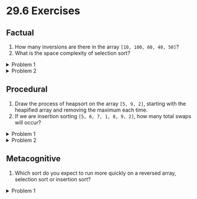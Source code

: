 # 29.6 Exercises

## Factual

1. How many inversions are there in the array `[10, 100, 60, 40, 50]`?
2. What is the space complexity of selection sort?

<details>

<summary>Problem 1</summary>

5; the violations are 100 > 60, 100 > 40, 100 > 50, 60 > 40, and 60 > 50.

</details>

<details>

<summary>Problem 2</summary>

$$\Theta(1)$$. All swaps in selection sort happen in-place.

</details>

## Procedural

1. Draw the process of heapsort on the array `[5, 9, 2]`, starting with the heapified array and removing the maximum each time.
2. If we are insertion sorting `[5, 6, 7, 1, 8, 9, 2]`, how many total swaps will occur?

<details>

<summary>Problem 1</summary>

After heapification: `[9, 5, 2]`. We sink in reverse level order, which means that we swap `5` with `9`.

Then, the algorithm proceeds by popping off `9` (`[5, 2 | 9]`), then `5` (`[2 | 5, 9]`), then `2` (`[2, 5, 9]`).

</details>

<details>

<summary>Problem 2</summary>

8; simply count the number of inversions (5 > 1, 5 > 2, 6 > 1, 6 > 2, 7 > 1, 7 > 2, 8 > 2, 9 > 2).

</details>

## Metacognitive

1. Which sort do you expect to run more quickly on a reversed array, selection sort or insertion sort?

<details>

<summary>Problem 1</summary>

Asymptotically, both selection and insertion sort run in $$\Theta(N^2)$$ on a reverse-sorted array. However, note that selection sort only does $$N$$ total swaps (finding the maximum, then swapping to the front), while insertion sort does on the order of $$N^2$$ swaps (swapping each item to the front), so insertion sort will actually be slower by a constant factor.

</details>
